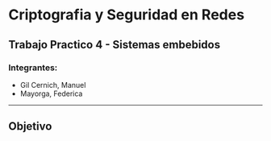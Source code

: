 # Criptografia y Seguridad en Redes

## Trabajo Practico 4 - Sistemas embebidos

### Integrantes:
- Gil Cernich, Manuel
- Mayorga, Federica

---

## Objetivo


